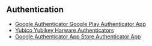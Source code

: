 ## Authentication
- [Google Authenticator Google Play Authenticator App](https://play.google.com/store/apps/details?hl=en&id=com.google.android.apps.authenticator2)
- [Yubico Yubikey Harware Authenticators](https://www.yubico.com/)
- [Google Authenticator App Store Authenticator App](https://itunes.apple.com/us/app/google-authenticator/id388497605)